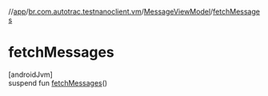 //[app](../../../index.md)/[br.com.autotrac.testnanoclient.vm](../index.md)/[MessageViewModel](index.md)/[fetchMessages](fetch-messages.md)

# fetchMessages

[androidJvm]\
suspend fun [fetchMessages](fetch-messages.md)()
